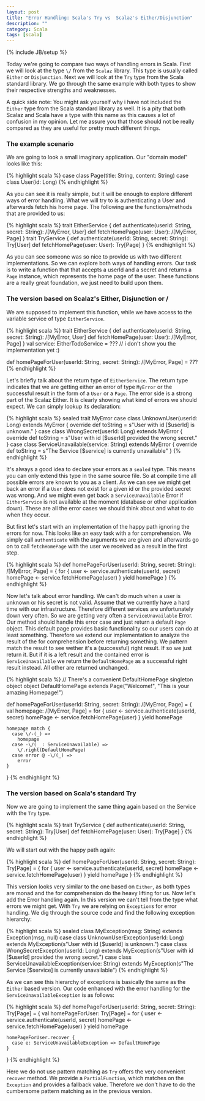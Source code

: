 ```yaml
---
layout: post
title: "Error Handling: Scala's Try vs  Scalaz's Either/Disjunction"
description: ""
category: Scala
tags: [scala]
---
```

{% include JB/setup %}

Today we're going to compare two ways of handling errors in Scala. First we will look at the type `\/` from the `Scalaz` library. This type is usually called `Either` or `Disjunction`. Next we will look at the `Try` type from the Scala standard library. We go through the same example with both types to show their respective strengths and weaknesses.

A quick side note: You might ask yourself why i have not included the `Either` type from the Scala standard library as well. It is a pity that both Scalaz and Scala have a type with this name as this causes a lot of confusion in my opinion. Let me assure you that those should not be really compared as they are useful for pretty much different things.

### The example scenario

We are going to look a small imaginary application. Our "domain model" looks like this:

{% highlight scala %}
case class Page(title: String, content: String)
case class User(id: Long)
{% endhighlight %} 

As you can see it is really simple, but it will be enough to explore different ways of error handling. What we will try to is authenticating a User and afterwards fetch his home page. The following are the functions/methods that are provided to us:

{% highlight scala %}
trait EitherService {
  def authenticate(userId: String, secret: String): \/[MyError, User]
  def fetchHomePage(user: User): \/[MyError, Page]
}
trait TryService {
  def authenticate(userId: String, secret: String): Try[User]
  def fetchHomePage(user: User): Try[Page]
}
{% endhighlight %} 

As you can see someone was so nice to provide us with two different implementations. So we can explore both ways of handling errors. Our task is to write a function that that accepts a userId and a secret and returns a `Page` instance, which represents the home page of the user. These functions are a really great foundation, we just need to build upon them.


### The version based on Scalaz's Either, Disjunction or \/

We are supposed to implement this function, while we have access to the variable service of type `EitherService`.

{% highlight scala %}
trait EitherService {
  def authenticate(userId: String, secret: String): \/[MyError, User]
  def fetchHomePage(user: User): \/[MyError, Page]
}
val service: EitherTodoService = ??? // i don't show you the implementation yet :)

def homePageForUser(userId: String, secret: String): \/[MyError, Page] = ???
{% endhighlight %} 

Let's briefly talk about the return type of `EitherService`. The return type indicates that we are getting either an error of type `MyError` or the successful result in the form of a `User` or a `Page`. The error side is a strong part of the Scalaz Either. It is clearly showing what kind of errors we should expect. We can simply lookup its declaration:

{% highlight scala %}
sealed trait MyError
case class UnknownUser(userId: Long) extends MyError {
	override def toString = s"User with id [$userId] is unknown."
}
case class WrongSecret(userId: Long) extends MyError {
	override def toString = s"User with id [$userId] provided the wrong secret."
}
case class ServiceUnavailable(service: String) extends MyError {
	override def toString = s"The Service [$service] is currently unavailable"
}
{% endhighlight %} 

It's always a good idea to declare your errors as a `sealed` type. This means you can only extend this type in the same source file. So at compile time all possible errors are known to you as a client. As we can see we might get back an error if a `User` does not exist for a given id or the provided secret was wrong. And we might even get back a `ServiceUnavailable` Error if `EitherService` is not available at the moment (database or other application down). These are all the error cases we should think about and what to do when they occur.


But first let's start with an implementation of the happy path ignoring the errors for now. This looks like an easy task with a for comprehension. We simply call `authenticate` with the arguments we are given and afterwards go on to call `fetchHomePage` with the user we received as a result in the first step.

{% highlight scala %}
def homePageForUser(userId: String, secret: String): \/[MyError, Page] = {
    for {
      user     <- service.authenticate(userId, secret)
      homePage <- service.fetchHomePage(user)
    } yield homePage
}
{% endhighlight %} 

Now let's talk about error handling. We can't do much when a user is unknown or his secret is not valid. Assume that we currently have a hard time with our infrastructure. Therefore different services are unfortunately down very often. So we are getting very often a `ServiceUnavailable` Error. Our method should handle this error case and just return a default `Page` object. This default page provides basic functionality so our users can do at least something.
Therefore we extend our implementation to analyze the result of the for comprehension before returning something. We pattern match the result to see wether it's a (successful) right result. If so we just return it. But if it is a left result and the contained error is `ServiceUnavailable` we return the `DefaultHomePage` as a successful right result instead. All other are returned unchanged.

{% highlight scala %}
// There's a convenient DefaultHomePage singleton object
object DefaultHomePage extends Page("Welcome!", "This is your amazing Homepage!")

def homePageForUser(userId: String, secret: String): \/[MyError, Page] = {
    val homepage: \/[MyError, Page] = for {
      user     <- service.authenticate(userId, secret)
      homePage <- service.fetchHomePage(user)
    } yield homePage

    homepage match {
      case \/-(_) =>
        homepage
      case -\/(_ : ServiceUnavailable) =>
        \/.right(DefaultHomePage)
      case error @ -\/(_) =>
        error
    }
  }
{% endhighlight %} 

### The version based on Scala's standard Try

Now we are going to implement the same thing again based on the Service with the `Try` type.

{% highlight scala %}
trait TryService {
  def authenticate(userId: String, secret: String): Try[User]
  def fetchHomePage(user: User): Try[Page]
}
{% endhighlight %} 

We will start out with the happy path again:

{% highlight scala %}
def homePageForUser(userId: String, secret: String): Try[Page] = {
    for {
      user     <- service.authenticate(userId, secret)
      homePage <- service.fetchHomePage(user)
    } yield homePage
}
{% endhighlight %} 

This version looks very similar to the one based on `Either`, as both types are monad and the for comprehension do the heavy lifting for us. Now let's add the Error handling again. In this version we can't tell from the type what errors we might get. With `Try` we are relying on `Exception`s for error handling. We dig through the source code and find the following exception hierarchy:

{% highlight scala %}
sealed class MyException(msg: String) extends Exception(msg, null)
case class UnknownUserException(userId: Long) extends MyException(s"User with id [$userId] is unknown.")
case class WrongSecretException(userId: Long) extends MyException(s"User with id [$userId] provided the wrong secret.")
case class ServiceUnavailableException(service: String) extends MyException(s"The Service [$service] is currently unavailable")
{% endhighlight %} 

As we can see this hierarchy of exceptions is basically the same as the `Either` based version. Our code enhanced with the error handling for the `ServiceUnavailableException` is as follows:

{% highlight scala %}
def homePageForUser(userId: String, secret: String): Try[Page] = {
	val homePageForUser: Try[Page] = for {
	  user     <- service.authenticate(userId, secret)
	  homePage <- service.fetchHomePage(user)
	} yield homePage

	homePageForUser.recover {
	  case e: ServiceUnavailableException => DefaultHomePage
	}
}
{% endhighlight %} 

Here we do not use pattern matching as `Try` offers the very convenient `recover` method. We provide a `PartialFunction`, which matches on the `Exception` and provides a fallback value. Therefore we don't have to do the cumbersome pattern matching as in the previous version.